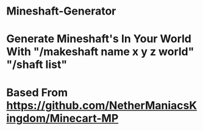 # Mineshaft-Generator
# Generate Mineshaft's In Your World With "/makeshaft name x y z world" "/shaft list"
# Based From https://github.com/NetherManiacsKingdom/Minecart-MP
